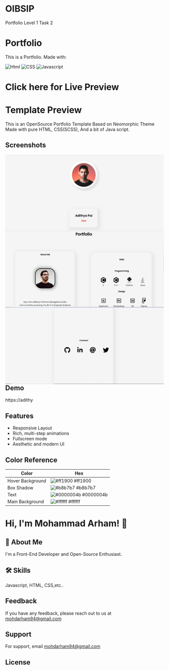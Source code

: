 # OIBSIP
Portfolio Level 1 Task 2

# Portfolio

This is a Portfolio. 
Made with:

![Html](https://img.shields.io/badge/HTML5-E34F26?style=for-the-badge&logo=html5&logoColor=white)
![CSS](https://img.shields.io/badge/CSS3-1572B6?style=for-the-badge&logo=css3&logoColor=white)
![Javascript](https://img.shields.io/badge/JavaScript-323330?style=for-the-badge&logo=javascript&logoColor=F7DF1E)

# Click here for Live Preview



# Template Preview

This is an OpenSource Portfolio Template Based on Neomorphic Theme Made with pure HTML, CSS(SCSS), And a bit of Java script.

## Screenshots

<img src="assets/img/preview-1.PNG"
     alt="template preview"
     style="float: left; margin-right: 10px;" />
<img src="assets/img/preview-2.PNG"
     alt="template preview"
     style="float: left; margin-right: 10px;" />
<img src="assets/img/preview-3.PNG"
      alt="template preview"
     style="float: left; margin-right: 10px;" />

  
## Demo

https://adithy

  
## Features

- Responsive Layout
- Rich, multi-step animations 
- Fullscreen mode
- Aesthetic and modern UI


 ## Color Reference

| Color             | Hex                                                                |
| ----------------- | ------------------------------------------------------------------ |
| Hover Background  | ![#ff1900](https://via.placeholder.com/10/ff1900?text=+) #ff1900 |
| Box Shadow  | ![#b8b7b7](https://via.placeholder.com/10/b8b7b7?text=+) #b8b7b7 |
| Text | ![#0000004b](https://via.placeholder.com/10/0000004b?text=+) #0000004b |
| Main Background | ![#ffffff](https://via.placeholder.com/10/ffffff?text=+) #ffffff |


# Hi, I'm Mohammad Arham! 👋

## 🚀 About Me
I'm a Front-End Developer and Open-Source Enthusiast.
  
## 🛠 Skills
Javascript, HTML, CSS,etc..
  
## Feedback

If you have any feedback, please reach out to us at mohdarham94@gmail.com

## Support

For support, email mohdarham94@gmail.com


## License